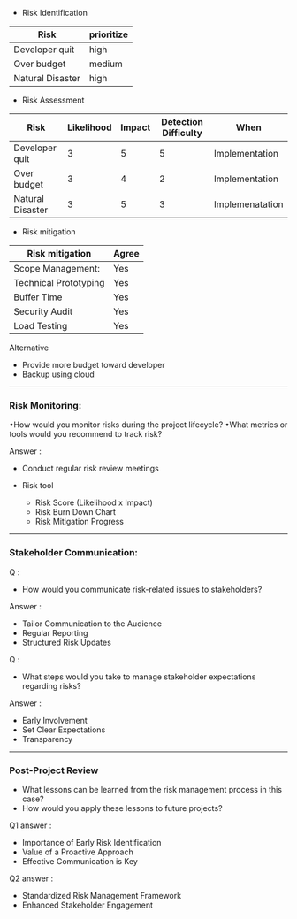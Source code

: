- Risk Identification

| Risk             | prioritize |
| ---------------- | ---------- |
| Developer quit   | high       |
| Over budget      | medium     |
| Natural Disaster | high       |
 - Risk Assessment

| Risk             | Likelihood | Impact | Detection Difficulty | When            |
| ---------------- | ---------- | ------ | -------------------- | --------------- |
| Developer quit   | 3          | 5      | 5                    | Implementation  |
| Over budget      | 3          | 4      | 2                    | Implementation  |
| Natural Disaster | 3          | 5      | 3                    | Implemenatation |

- Risk mitigation

| Risk mitigation       | Agree |
| --------------------- | ----- |
| Scope Management:     | Yes   |
| Technical Prototyping | Yes   |
| Buffer Time           | Yes   |
| Security Audit        | Yes   |
| Load Testing          | Yes   |
Alternative 
- Provide more budget toward developer
- Backup using  cloud
---

### Risk Monitoring: 
•How would you monitor risks during the project lifecycle? 
•What metrics or tools would you recommend to track risk?

Answer : 
- Conduct regular risk review meetings

- Risk tool 
	- Risk Score (Likelihood x Impact)
	- Risk Burn Down Chart
	- Risk Mitigation Progress

---
### Stakeholder Communication: 

Q : 
- How would you communicate risk-related issues to stakeholders? 

Answer : 
- Tailor Communication to the Audience
- Regular Reporting
- Structured Risk Updates

Q : 
- What steps would you take to manage stakeholder expectations regarding risks?

Answer : 

- Early Involvement
- Set Clear Expectations
- Transparency

---
### Post-Project Review
- What lessons can be learned from the risk management process in this case? 
- How would you apply these lessons to future projects?

Q1 answer : 
- Importance of Early Risk Identification
- Value of a Proactive Approach
- Effective Communication is Key

Q2 answer : 
- Standardized Risk Management Framework
- Enhanced Stakeholder Engagement





